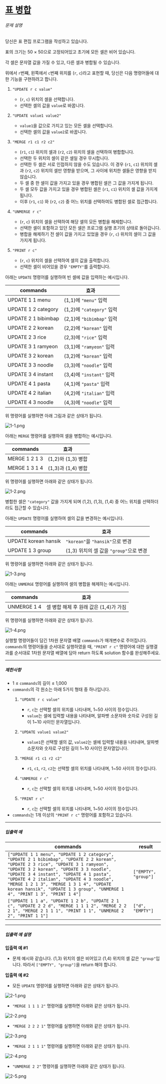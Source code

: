 # [표 병합](https://school.programmers.co.kr/learn/courses/30/lessons/150366)


###### 문제 설명


당신은 표 편집 프로그램을 작성하고 있습니다.   

표의 크기는 50 × 50으로 고정되어있고 초기에 모든 셀은 비어 있습니다.   

각 셀은 문자열 값을 가질 수 있고, 다른 셀과 병합될 수 있습니다.  
  

위에서 `r`번째, 왼쪽에서 `c`번째 위치를 (`r`, `c`)라고 표현할 때, 당신은 다음 명령어들에 대한 기능을 구현하려고 합니다. 


1. `"UPDATE r c value"`
	* (`r`, `c`) 위치의 셀을 선택합니다.
	* 선택한 셀의 값을 `value`로 바꿉니다.
2. `"UPDATE value1 value2"`
	* `value1`을 값으로 가지고 있는 모든 셀을 선택합니다.
	* 선택한 셀의 값을 `value2`로 바꿉니다.
3. `"MERGE r1 c1 r2 c2"`  

	* (`r1`, `c1`) 위치의 셀과 (`r2`, `c2`) 위치의 셀을 선택하여 병합합니다.
	* 선택한 두 위치의 셀이 같은 셀일 경우 무시합니다.
	* 선택한 두 셀은 서로 인접하지 않을 수도 있습니다. 이 경우 (`r1`, `c1`) 위치의 셀과 (`r2`, `c2`) 위치의 셀만 영향을 받으며, 그 사이에 위치한 셀들은 영향을 받지 않습니다.
	* 두 셀 중 한 셀이 값을 가지고 있을 경우 병합된 셀은 그 값을 가지게 됩니다.
	* 두 셀 모두 값을 가지고 있을 경우 병합된 셀은 (`r1`, `c1`) 위치의 셀 값을 가지게 됩니다.
	* 이후 (`r1`, `c1`) 와 (`r2`, `c2`) 중 어느 위치를 선택하여도 병합된 셀로 접근합니다.
4. `"UNMERGE r c"`
	* (`r`, `c`) 위치의 셀을 선택하여 해당 셀의 모든 병합을 해제합니다.
	* 선택한 셀이 포함하고 있던 모든 셀은 프로그램 실행 초기의 상태로 돌아갑니다.
	* 병합을 해제하기 전 셀이 값을 가지고 있었을 경우 (`r`, `c`) 위치의 셀이 그 값을 가지게 됩니다.
5. `"PRINT r c"`
	* (`r`, `c`) 위치의 셀을 선택하여 셀의 값을 출력합니다.
	* 선택한 셀이 비어있을 경우 `"EMPTY"`를 출력합니다.


아래는 `UPDATE` 명령어를 실행하여 빈 셀에 값을 입력하는 예시입니다. 




| commands | 효과 |
| --- | --- |
| UPDATE 1 1 menu | (1,1\)에 `"menu"` 입력 |
| UPDATE 1 2 category | (1,2\)에 `"category"` 입력 |
| UPDATE 2 1 bibimbap | (2,1\)에 `"bibimbap"` 입력 |
| UPDATE 2 2 korean | (2,2\)에 `"korean"` 입력 |
| UPDATE 2 3 rice | (2,3\)에 `"rice"` 입력 |
| UPDATE 3 1 ramyeon | (3,1\)에 `"ramyeon"` 입력 |
| UPDATE 3 2 korean | (3,2\)에 `"korean"` 입력 |
| UPDATE 3 3 noodle | (3,3\)에 `"noodle"` 입력 |
| UPDATE 3 4 instant | (3,4\)에 `"instant"` 입력 |
| UPDATE 4 1 pasta | (4,1\)에 `"pasta"` 입력 |
| UPDATE 4 2 italian | (4,2\)에 `"italian"` 입력 |
| UPDATE 4 3 noodle | (4,3\)에 `"noodle"` 입력 |


위 명령어를 실행하면 아래 그림과 같은 상태가 됩니다.


![1-1.png](https://grepp-programmers.s3.ap-northeast-2.amazonaws.com/files/production/d05f1a33-d67a-401a-a8f2-cc73e80a7f26/1-1.png)


아래는 `MERGE` 명령어를 실행하여 셀을 병합하는 예시입니다. 




| commands | 효과 |
| --- | --- |
| MERGE 1 2 1 3 | (1,2\)와 (1,3\) 병합 |
| MERGE 1 3 1 4 | (1,3\)과 (1,4\) 병합 |


위 명령어를 실행하면 아래와 같은 상태가 됩니다.


![1-2.png](https://grepp-programmers.s3.ap-northeast-2.amazonaws.com/files/production/4a7cab89-0512-40b2-bf95-9bcfeff99830/1-2.png)


병합한 셀은 `"category"` 값을 가지게 되며 (1,2\), (1,3\), (1,4\) 중 어느 위치를 선택하더라도 접근할 수 있습니다. 


아래는 `UPDATE` 명령어를 실행하여 셀의 값을 변경하는 예시입니다. 




| commands | 효과 |
| --- | --- |
| UPDATE korean hansik | `"korean"`을 `"hansik"`으로 변경 |
| UPDATE 1 3 group | (1,3\) 위치의 셀 값을 `"group"`으로 변경 |


위 명령어를 실행하면 아래와 같은 상태가 됩니다.


![1-3.png](https://grepp-programmers.s3.ap-northeast-2.amazonaws.com/files/production/211b0331-1768-41a3-87d6-6d56356c5b7e/1-3.png)


아래는 `UNMERGE` 명령어를 실행하여 셀의 병합을 해제하는 예시입니다.




| commands | 효과 |
| --- | --- |
| UNMERGE 1 4 | 셀 병합 해제 후 원래 값은 (1,4\)가 가짐 |


위 명령어를 실행하면 아래와 같은 상태가 됩니다.


![1-4.png](https://grepp-programmers.s3.ap-northeast-2.amazonaws.com/files/production/2e9b0ad6-0c8c-45f6-8a8a-8a8a3d5625c3/1-4.png)


실행할 명령어들이 담긴 1차원 문자열 배열 `commands`가 매개변수로 주어집니다. `commands`의 명령어들을 순서대로 실행하였을 때, `"PRINT r c"` 명령어에 대한 실행결과를 순서대로 1차원 문자열 배열에 담아 return 하도록 solution 함수를 완성해주세요.




---


##### 제한사항


* 1 ≤ `commands`의 길이 ≤ 1,000
* `commands`의 각 원소는 아래 5가지 형태 중 하나입니다.
	1. `"UPDATE r c value"`
		+ `r`, `c`는 선택할 셀의 위치를 나타내며, 1\~50 사이의 정수입니다.
		+ `value`는 셀에 입력할 내용을 나타내며, 알파벳 소문자와 숫자로 구성된 길이 1\~10 사이인 문자열입니다.
	2. `"UPDATE value1 value2"`
		+ `value1`은 선택할 셀의 값, `value2`는 셀에 입력할 내용을 나타내며, 알파벳 소문자와 숫자로 구성된 길이 1\~10 사이인 문자열입니다.
	3. `"MERGE r1 c1 r2 c2"`  
	
		+ `r1`, `c1`, `r2`, `c2`는 선택할 셀의 위치를 나타내며, 1\~50 사이의 정수입니다.
	4. `"UNMERGE r c"`
		+ `r`, `c`는 선택할 셀의 위치를 나타내며, 1\~50 사이의 정수입니다.
	5. `"PRINT r c"`  
	
		+ `r`, `c`는 선택할 셀의 위치를 나타내며, 1\~50 사이의 정수입니다.
* `commands`는 1개 이상의 `"PRINT r c"` 명령어를 포함하고 있습니다.




---


##### 입출력 예




| commands | result |
| --- | --- |
| `["UPDATE 1 1 menu", "UPDATE 1 2 category", "UPDATE 2 1 bibimbap", "UPDATE 2 2 korean", "UPDATE 2 3 rice", "UPDATE 3 1 ramyeon", "UPDATE 3 2 korean", "UPDATE 3 3 noodle", "UPDATE 3 4 instant", "UPDATE 4 1 pasta", "UPDATE 4 2 italian", "UPDATE 4 3 noodle", "MERGE 1 2 1 3", "MERGE 1 3 1 4", "UPDATE korean hansik", "UPDATE 1 3 group", "UNMERGE 1 4", "PRINT 1 3", "PRINT 1 4"]` | `["EMPTY", "group"]` |
| `["UPDATE 1 1 a", "UPDATE 1 2 b", "UPDATE 2 1 c", "UPDATE 2 2 d", "MERGE 1 1 1 2", "MERGE 2 2 2 1", "MERGE 2 1 1 1", "PRINT 1 1", "UNMERGE 2 2", "PRINT 1 1"]` | `["d", "EMPTY"]` |




---


##### 입출력 예 설명


**입출력 예 \#1**


* 문제 예시와 같습니다. (1,3\) 위치의 셀은 비어있고 (1,4\) 위치의 셀 값은 `"group"`입니다. 따라서 `["EMPTY", "group"]`을 return 해야 합니다.


**입출력 예 \#2**


* 모든 `UPDATE` 명령어를 실행하면 아래와 같은 상태가 됩니다.


![2-1.png](https://grepp-programmers.s3.ap-northeast-2.amazonaws.com/files/production/8225f0c5-3d16-4b18-9b7e-412069c95c87/2-1.png)


* `"MERGE 1 1 1 2"` 명령어를 실행하면 아래와 같은 상태가 됩니다.


![2-2.png](https://grepp-programmers.s3.ap-northeast-2.amazonaws.com/files/production/553d60bd-2f3d-4c51-8da6-d97534275ed8/2-2.png)


* `"MERGE 2 2 2 1"` 명령어를 실행하면 아래와 같은 상태가 됩니다.


![2-3.png](https://grepp-programmers.s3.ap-northeast-2.amazonaws.com/files/production/b52ef688-b183-4e3f-9024-62fc3c1ee6fd/2-3.png)


* `"MERGE 2 1 1 1"` 명령어를 실행하면 아래와 같은 상태가 됩니다.


![2-4.png](https://grepp-programmers.s3.ap-northeast-2.amazonaws.com/files/production/2ae0c82d-d090-4183-a8dc-8357fe520bf7/2-4.png)


* `"UNMERGE 2 2"` 명령어를 실행하면 아래와 같은 상태가 됩니다.


![2-5.png](https://grepp-programmers.s3.ap-northeast-2.amazonaws.com/files/production/bb1128a2-38fd-4e27-b675-27838d0186da/2-5.png)



